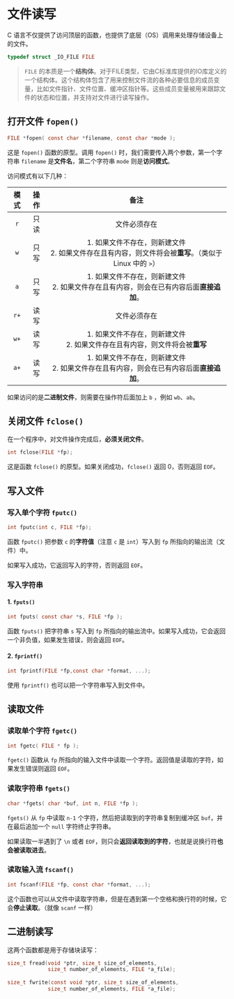 # 文件读写
C 语言不仅提供了访问顶层的函数，也提供了底层（OS）调用来处理存储设备上的文件。

```c
typedef struct _IO_FILE FILE
```
> `FILE` 的本质是一个**结构体**。对于FILE类型，它由C标准库提供的IO库定义的一个结构体。这个结构体包含了用来控制文件流的各种必要信息的成员变量，比如文件指针、文件位置、缓冲区指针等。这些成员变量被用来跟踪文件的状态和位置，并支持对文件进行读写操作。

## 打开文件 `fopen()`
```c
FILE *fopen( const char *filename, const char *mode );
```
这是 `fopen()` 函数的原型。调用 `fopen()` 时，我们需要传入两个参数，第一个字符串 `filename` 是**文件名**，第二个字符串 `mode` 则是**访问模式**。

访问模式有以下几种：

模式|操作|备注
:-:|:-:|:-:
`r`|只读|文件必须存在
`w`|只写|1. 如果文件不存在，则新建文件<br>2. 如果文件存在且有内容，则文件将会被**重写**。（类似于 Linux 中的 `>`）
`a`|只写|1. 如果文件不存在，则新建文件<br>2. 如果文件存在且有内容，则会在已有内容后面**直接追加**。
`r+`|读写|文件必须存在
`w+`|读写|1. 如果文件不存在，则新建文件<br>2. 如果文件存在且有内容，则文件将会被**重写**
`a+`|读写|1. 如果文件不存在，则新建文件<br>2. 如果文件存在且有内容，则会在已有内容后面**直接追加**。

如果访问的是**二进制文件**，则需要在操作符后面加上 `b` ，例如 `wb`、`ab`。

## 关闭文件 `fclose()`
在一个程序中，对文件操作完成后，**必须关闭文件**。

```c
int fclose(FILE *fp);
```

这是函数 `fclose()` 的原型。如果关闭成功，`fclose()` 返回 $0$，否则返回 `EOF`。

## 写入文件
### 写入单个字符 `fputc()`
```c
int fputc(int c, FILE *fp);
```

函数 `fputc()` 把参数 `c` 的**字符值**（注意 `c` 是 `int`）写入到 `fp` 所指向的输出流（文件）中。

如果写入成功，它返回写入的字符，否则返回 `EOF`。

### 写入字符串
#### 1. `fputs()`
```c
int fputs( const char *s, FILE *fp );
```
函数 `fputs()` 把字符串 `s` 写入到 `fp` 所指向的输出流中。如果写入成功，它会返回一个非负值，如果发生错误，则会返回 `EOF`。

#### 2. `fprintf()`
```c
int fprintf(FILE *fp,const char *format, ...);
```
使用 `fprintf()` 也可以把一个字符串写入到文件中。

## 读取文件
### 读取单个字符 `fgetc()`
```c
int fgetc( FILE * fp );
```
`fgetc()` 函数从 `fp` 所指向的输入文件中读取一个字符。返回值是读取的字符，如果发生错误则返回 `EOF`。

### 读取字符串 `fgets()`
```c
char *fgets( char *buf, int n, FILE *fp );
```
`fgets()` 从 `fp` 中读取 `n-1` 个字符，然后把读取到的字符串复制到缓冲区 `buf`，并在最后追加一个 `null` 字符终止字符串。

如果读取一半遇到了 `\n` 或者 `EOF`，则只会**返回读取到的字符**，也就是说换行符**也会被读取进去**。

### 读取输入流 `fscanf()`
```c
int fscanf(FILE *fp, const char *format, ...);
```

这个函数也可以从文件中读取字符串，但是在遇到第一个空格和换行符的时候，它会**停止读取**。（就像 `scanf` 一样）

## 二进制读写
这两个函数都是用于存储块读写：
```c
size_t fread(void *ptr, size_t size_of_elements, 
             size_t number_of_elements, FILE *a_file);
              
size_t fwrite(const void *ptr, size_t size_of_elements, 
             size_t number_of_elements, FILE *a_file);
```